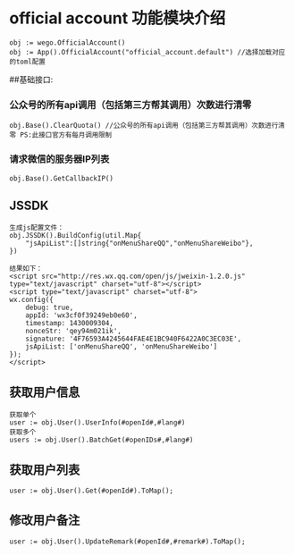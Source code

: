 # official account 功能模块介绍 #
    obj := wego.OfficialAccount()
    obj := App().OfficialAccount("official_account.default") //选择加载对应的toml配置
##基础接口:
    
### 公众号的所有api调用（包括第三方帮其调用）次数进行清零

    obj.Base().ClearQuota() //公众号的所有api调用（包括第三方帮其调用）次数进行清零 PS:此接口官方有每月调用限制
    
### 请求微信的服务器IP列表

    obj.Base().GetCallbackIP()
    
## JSSDK    

    生成js配置文件：
    obj.JSSDK().BuildConfig(util.Map{
        "jsApiList":[]string{"onMenuShareQQ","onMenuShareWeibo"},
    }) 

    结果如下：
    <script src="http://res.wx.qq.com/open/js/jweixin-1.2.0.js" type="text/javascript" charset="utf-8"></script>
    <script type="text/javascript" charset="utf-8">
    wx.config({
        debug: true,
        appId: 'wx3cf0f39249eb0e60',
        timestamp: 1430009304,
        nonceStr: 'qey94m021ik',
        signature: '4F76593A4245644FAE4E1BC940F6422A0C3EC03E',
        jsApiList: ['onMenuShareQQ', 'onMenuShareWeibo']
    });
    </script>
    
## 获取用户信息
    获取单个
    user := obj.User().UserInfo(#openId#,#lang#)
    获取多个
    users := obj.User().BatchGet(#openIDs#,#lang#)
    
## 获取用户列表
    user := obj.User().Get(#openId#).ToMap();
    
## 修改用户备注    
    user := obj.User().UpdateRemark(#openId#,#remark#).ToMap();